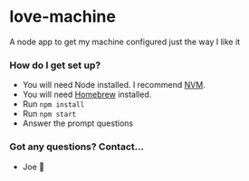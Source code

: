 # love-machine

A node app to get my machine configured just the way I like it

### How do I get set up?

* You will need Node installed. I recommend [NVM](https://github.com/creationix/nvm#install-script).
* You will need [Homebrew](https://brew.sh/) installed.
* Run `npm install`
* Run `npm start`
* Answer the prompt questions

### Got any questions? Contact...

* Joe 🍔
